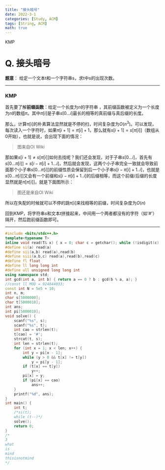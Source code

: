 ```yaml
---
title: "接头暗号"
date: 2022-3-1
categories: [Study, ACM]
tags: [String, ACM]
math: true
---
```


KMP

<!-- more -->

# Q. 接头暗号 

**题意**： 给定一个文本t和一个字符串s，求t中s的出现次数。

***

### KMP

首先要了解**前缀函数**：给定一个长度为$n$的字符串 ，其前缀函数被定义为一个长度为$n$的数组$\pi$。其中$\pi[i]$是子串$s[0...i]$最长的相等的真前缀与真后缀的长度。

那么，计算π[i]的朴素算法显然就是不停的扫，时间复杂度为$O(n^3)$。可以发现，每次读入一个字符时，如果$\pi[i+1]=\pi[i]+1$，那么就有$s[i+1]=s[\pi[i]]$（数组从0开始），也就是说，会出现下面的情况：

> 图来自OI Wiki

<!-- ![1654948553854](C:\Users\张少禹\AppData\Roaming\Typora\typora-user-images\1654948553854.png) -->

那如果$s[i+1]\neq s[\pi[i]]$如何去找呢？我们还会发现，对于子串$s[0...i]$，首先有$s[0...\pi[i]]=s[i-\pi[i]+1...i]$，然后就会发现，这两个小子串完全一致就会导致前面那个小子串$s[0...\pi[i]]$的前缀性质会保留到后一个小子串$s[i-\pi[i]+1..i]$，也就是$s[0...\pi[i]]$又会有一个前缀和$s[i-\pi[i]+1..i]$的后缀相等，而这个前缀/后缀的长度显然就是$\pi[\pi[i]]$，就是下面图所示：

> 图还是来自OI Wiki

<!-- ![1654948993596](C:\Users\张少禹\AppData\Roaming\Typora\typora-user-images\1654948993596.png) -->

所以在失配的时候就可以不停的跳π[i]来找相等的前缀，时间复杂度为$O(n)$

回到$KMP$，将字符串$s$和文本$t$拼接起来，中间用一个两者都没有的字符（如'#'）隔开，然后跑前缀函数即可。

***

```c++
#include <bits/stdc++.h>
template<typename T>
inline void read(T& x) { x = 0; char c = getchar(); while (!isdigit(c))c = getchar(); while (isdigit(c)) { x = x * 10 + c - '0'; c = getchar(); } }
#define si(a) read(a)
#define sii(a,b) read(a),read(b)
#define siii(a,b,c) read(a),read(b),read(c)
#define fl float
#define ll long long int
#define ull unsigned long long int
using namespace std;
int gcd(int a, int b) { return a == 0 ? b : gcd(b % a, a); }
//const ll MOD = 924844033;
const int N = 5e5 + 10;
int n, m;
char s[5000000];
char t[5000010];
int ans;
int pi[5000010];
void solve() {
	scanf("%s", s);
	scanf("%s", t);
	int cao = strlen(t);
	t[cao] = '#';
	strcat(t, s);
	int len = strlen(t);
	for (int x = 1; x < len; x++) {
		int y = pi[x - 1];
		while (y > 0 && t[x] != t[y])
			y = pi[y - 1];
		if (t[x] == t[y])
			y++;
		pi[x] = y;
		if (pi[x] == cao)
			ans++;
	}
	printf("%d", ans);
}
int main() {
	int t;
	/*si(t);
	while (t--)*/
	solve();
	return 0;
}
/*
3
what
is
mind
thisisnotmind
*/
```


